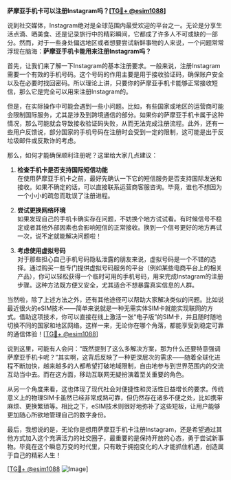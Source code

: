 **萨摩亚手机卡可以注册Instagram吗？[[TG💪+ @esim1088](https://t.me/s/esim1088)]**

说到社交媒体，Instagram绝对是全球范围内最受欢迎的平台之一。无论是分享生活点滴、晒美食、还是记录旅行中的精彩瞬间，它都成了许多人不可或缺的一部分。然而，对于一些身处偏远地区或者想要尝试新鲜事物的人来说，一个问题常常浮现在脑海：**萨摩亚手机卡能用来注册Instagram吗？**

首先，让我们来了解一下Instagram的基本注册要求。一般来说，注册Instagram需要一个有效的手机号码。这个号码的作用主要是用于接收验证码，确保账户安全以及在必要时找回密码。所以理论上讲，只要你的萨摩亚手机卡能够正常接收短信，那么它是完全可以用来注册Instagram的。

但是，在实际操作中可能会遇到一些小问题。比如，有些国家或地区的运营商可能会限制国际服务，尤其是涉及到跨境通信的部分。如果你的萨摩亚手机卡属于这种情况，那么可能就会导致接收验证码失败，从而无法完成注册流程。此外，还有一些用户反馈说，部分国家的手机号码在注册时会受到一定的限制，这可能是出于反垃圾邮件或反欺诈的考虑。

那么，如何才能确保顺利注册呢？这里给大家几点建议：

1. **检查手机卡是否支持国际短信功能**  
   在使用萨摩亚手机卡之前，最好先确认一下它的短信服务是否支持国际发送和接收。如果不确定的话，可以直接联系运营商客服咨询。毕竟，谁也不想因为一个小小的疏忽而耽误了注册进程。

2. **尝试更换网络环境**  
   如果发现自己的手机卡确实存在问题，不妨换个地方试试看。有时候信号不稳定或者其他外部因素也会影响短信的正常接收。换到一个信号更好的地方再试一次，说不定就能解决问题啦！

3. **考虑使用虚拟号码**  
   对于那些担心自己手机号码隐私泄露的朋友来说，虚拟号码是一个不错的选择。通过购买一些专门提供虚拟号码服务的平台（例如某些电商平台上的相关产品），你可以轻松获得一个临时可用的手机号码，用来完成Instagram的注册步骤。这种方法既方便又安全，尤其适合不想暴露真实信息的人群。

当然啦，除了上述方法之外，还有其他途径可以帮助大家解决类似的问题。比如说最近很火的eSIM技术——简单来说就是一种无需实体SIM卡就能实现联网的方式。借助这项技术，你可以直接在线上激活一张“电子版”的SIM卡，并且随时随地切换不同的国家和地区网络。这样一来，无论你在哪个角落，都能享受到稳定可靠的通信体验！[[TG💪+ @esim1088](https://t.me/s/esim1088)]

说到这里，可能有人会问：“既然提到了这么多解决方案，那为什么还要特意强调萨摩亚手机卡呢？”其实啊，这背后反映了一种更深层次的需求——随着全球化进程不断加快，越来越多的人都希望打破地域限制，自由地参与到世界范围内的交流互动当中去。而在这方面，移动互联网无疑扮演着至关重要的角色。

从另一个角度来看，这也体现了现代社会对便捷性和灵活性日益增长的要求。传统意义上的物理SIM卡虽然已经非常成熟可靠，但仍然存在诸多不便之处，比如携带麻烦、更换繁琐等。相比之下，eSIM技术则很好地弥补了这些短板，让用户能够更加随心所欲地管理自己的数字身份。

最后，我想说的是，无论你是想用萨摩亚手机卡注册Instagram，还是希望通过其他方式加入这个充满活力的社交圈子，最重要的是保持开放的心态，勇于尝试新事物。毕竟在这个瞬息万变的时代里，只有敢于拥抱变化的人才能抓住机遇，创造属于自己的精彩人生！

[[TG💪+ @esim1088](https://t.me/s/esim1088) ![Image](https://i.postimg.cc/4NQfJmqS/Snipaste-2025-05-13-00-14-12.png)]